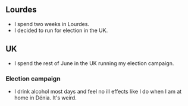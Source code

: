 ## Lourdes

- I spend two weeks in Lourdes.
- I decided to run for election in the UK.

## UK

- I spend the rest of June in the UK running my election campaign.

### Election campaign

- I drink alcohol most days and feel no ill effects like I do when I am at home in Dénia. It's weird.
